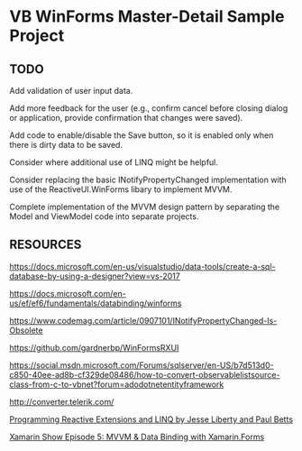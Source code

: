 # VB WinForms Master-Detail Sample Project

## TODO

Add validation of user input data.

Add more feedback for the user (e.g., confirm cancel before closing dialog or application, provide confirmation that changes were saved).

Add code to enable/disable the Save button, so it is enabled only when there is dirty data to be saved.

Consider where additional use of LINQ might be helpful.

Consider replacing the basic INotifyPropertyChanged implementation with use of the ReactiveUI.WinForms libary to implement MVVM.

Complete implementation of the MVVM design pattern by separating the Model and ViewModel code into separate projects.

## RESOURCES

https://docs.microsoft.com/en-us/visualstudio/data-tools/create-a-sql-database-by-using-a-designer?view=vs-2017

https://docs.microsoft.com/en-us/ef/ef6/fundamentals/databinding/winforms

https://www.codemag.com/article/0907101/INotifyPropertyChanged-Is-Obsolete

https://github.com/gardnerbp/WinFormsRXUI

https://social.msdn.microsoft.com/Forums/sqlserver/en-US/b7d513d0-c850-40ee-ad8b-cf329de08486/how-to-convert-observablelistsource-class-from-c-to-vbnet?forum=adodotnetentityframework

http://converter.telerik.com/

[Programming Reactive Extensions and LINQ by Jesse Liberty and Paul Betts](https://www.apress.com/us/book/9781430237471)

[Xamarin Show Episode 5: MVVM & Data Binding with Xamarin.Forms](https://www.youtube.com/watch?v=GZDQptTQZsk&t=0s&list=PLcd1QuTDnY-eMgMLLhoCX8KDEdrNLOL6T&index=54)
